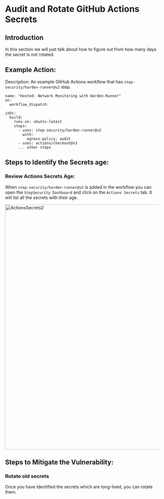 # Audit and Rotate GitHub Actions Secrets

## Introduction
In this section we will just talk about how to figure out from how many days the secret is not rotated.

## Example Action:
Description: An example GitHub Actions workflow that has `step-security/harden-runner@v2` step.

```
name: "Hosted: Network Monitoring with Harden-Runner"
on:
  workflow_dispatch:

jobs:
  build:
    runs-on: ubuntu-latest
    steps:
      - uses: step-security/harden-runner@v2
        with:
          egress-policy: audit
      - uses: actions/checkout@v3
      ... other steps
```


## Steps to Identify the Secrets age:

### Review Actions Secrets Age:
When `step-security/harden-runner@v2` is added in the workflow you can open the `StepSecurity Dashboard` and click on the `Actions Secrets` tab. It will list all the secrets with their age.

<img width="800" alt="ActionsSecrets2" src="https://github.com/learningcicd/github-actions-goat-test/assets/76629897/0ebc0d98-83d2-44e4-bec5-3f113136e602">


## Steps to Mitigate the Vulnerability:

### Rotate old secrets
Once you have identified the secrets which are long-lived, you can rotate them.



